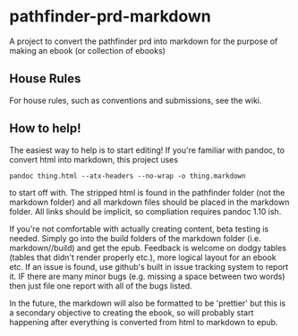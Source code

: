 # pathfinder-prd-markdown

A project to convert the pathfinder prd into markdown for the purpose of making
an ebook (or collection of ebooks)

## House Rules
For house rules, such as conventions and submissions, see the wiki.

## How to help!

The easiest way to help is to start editing! If you're familiar with pandoc, to
convert html into markdown, this project uses

    pandoc thing.html --atx-headers --no-wrap -o thing.markdown
    
to start off with. The stripped html is found in the pathfinder folder (not the 
markdown folder) and all markdown files should be placed in the markdown folder. 
All links should be implicit, so compliation requires pandoc 1.10 ish.

If you're not comfortable with actually creating content, beta testing is needed. 
Simply go into the build folders of the markdown folder 
(i.e. markdown/<book of choice>/build) and get the epub. Feedback is welcome on 
dodgy tables (tables that didn't render properly etc.), more logical layout for
an ebook etc. If an issue is found, use github's built in issue tracking system
to report it. IF there are many minor bugs (e.g. missing a space between two 
words) then just file one report with all of the bugs listed.

In the future, the markdown will also be formatted to be 'prettier' but this is a
secondary objective to creating the ebook, so will probably start happening after 
everything is converted from html to markdown to epub.
